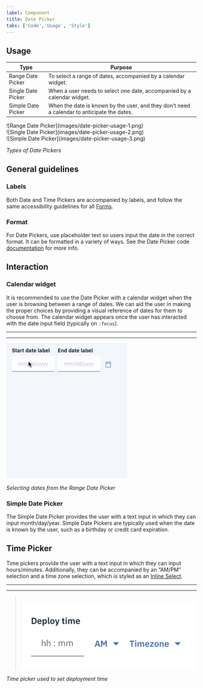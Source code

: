 ```yaml
---
label: Component
title: Date Picker
tabs: ['Code','Usage', 'Style']
---
```


## Usage

| Type      | Purpose                                                                                                                                                                                                                                                          |
|------------------|------------------------------------------------------------------------------------------------------------------------------------------------------------------------------------------------------------------------------------------------------------------|
| Range Date Picker         |  To select a range of dates, accompanied by a calendar widget.                       |
| Single Date Picker       |   When a user needs to select one date, accompanied by a calendar widget.             |
| Simple Date Picker | When the date is known by the user, and they don't need a calendar to anticipate the dates. |


<div data-insert-component="ImageGrid">
  <div>
    ![Range Date Picker](images/date-picker-usage-1.png)
  </div>
  <div>
    ![Single Date Picker](images/date-picker-usage-2.png)
  </div>
  <div>
    ![Simple Date Picker](images/date-picker-usage-3.png)
  </div>
</div>

_Types of Date Pickers_

## General guidelines
### Labels
Both Date and Time Pickers are accompanied by labels, and follow the same accessibility guidelines for all [Forms](/components/form).

### Format
For Date Pickers, use placeholder text so users input the date in the correct format. It can be formatted in a variety of ways. See the Date Picker code [documentation](https://github.com/ibm/carbon-components/tree/master/src/components/date-picker) for more info.


## Interaction
### Calendar widget
It is recommended to use the Date Picker with a calendar widget when the user is browsing between a range of dates. We can aid the user in making the proper choices by providing a visual reference of dates for them to choose from. The calendar widget appears once the user has interacted with the date input field (typically on `:focus`).

---
***
> 
![Selecting a dates from the Range Date Picker](images/date-picker-usage-4.gif)

_Selecting dates from the Range Date Picker_

### Simple Date Picker
The Simple Date Picker provides the user with a text input in which they can input month/day/year. Simple Date Pickers are typically used when the date is known by the user, such as a birthday or credit card expiration.

## Time Picker
Time pickers provide the user with a text input in which they can input hours/minutes. Additionally, they can be accompanied by an “AM/PM” selection and a time zone selection, which is styled as an [Inline Select](/components/select).

---
***
> 
![Time picker example](images/time-picker-usage-1.png)

_Time picker used to set deployment time_
